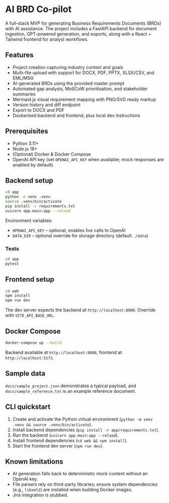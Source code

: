 # AI BRD Co-pilot

A full-stack MVP for generating Business Requirements Documents (BRDs) with AI assistance. The project includes a FastAPI backend for document ingestion, GPT-powered generation, and exports, along with a React + Tailwind frontend for analyst workflows.

## Features

- Project creation capturing industry context and goals
- Multi-file upload with support for DOCX, PDF, PPTX, XLSX/CSV, and EML/MSG
- AI-generated BRDs using the provided master prompt
- Automated gap analysis, MoSCoW prioritisation, and stakeholder summaries
- Mermaid.js visual requirement mapping with PNG/SVG ready markup
- Version history and diff endpoint
- Export to DOCX and PDF
- Dockerised backend and frontend, plus local dev instructions

## Prerequisites

- Python 3.11+
- Node.js 18+
- (Optional) Docker & Docker Compose
- OpenAI API key (set `OPENAI_API_KEY` when available; mock responses are enabled by default)

## Backend setup

```bash
cd app
python -m venv .venv
source .venv/bin/activate
pip install -r requirements.txt
uvicorn app.main:app --reload
```

Environment variables:

- `OPENAI_API_KEY` – optional; enables live calls to OpenAI
- `DATA_DIR` – optional override for storage directory (default `./data`)

### Tests

```bash
cd app
pytest
```

## Frontend setup

```bash
cd web
npm install
npm run dev
```

The dev server expects the backend at `http://localhost:8000`. Override with `VITE_API_BASE_URL`.

## Docker Compose

```bash
docker-compose up --build
```

Backend available at `http://localhost:8000`, frontend at `http://localhost:5173`.

## Sample data

`docs/sample_project.json` demonstrates a typical payload, and `docs/sample_reference.txt` is an example reference document.

## CLI quickstart

1. Create and activate the Python virtual environment (`python -m venv .venv && source .venv/bin/activate`).
2. Install backend dependencies (`pip install -r app/requirements.txt`).
3. Run the backend (`uvicorn app.main:app --reload`).
4. Install frontend dependencies (`cd web && npm install`).
5. Start the frontend dev server (`npm run dev`).

## Known limitations

- AI generation falls back to deterministic mock content without an OpenAI key.
- File parsers rely on third-party libraries; ensure system dependencies (e.g., `libxml2`) are installed when building Docker images.
- Jira integration is stubbed.
